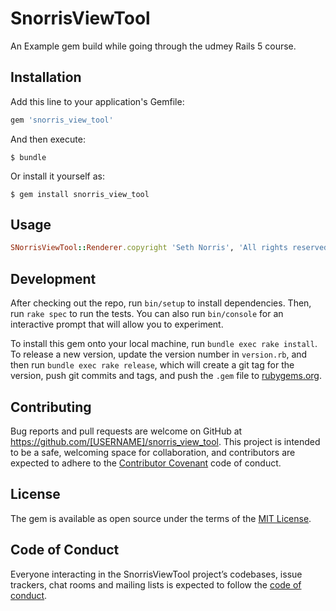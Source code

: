 # SnorrisViewTool

An Example gem build while going through the udmey Rails 5 course.

## Installation

Add this line to your application's Gemfile:

```ruby
gem 'snorris_view_tool'
```

And then execute:

    $ bundle

Or install it yourself as:

    $ gem install snorris_view_tool

## Usage

```ruby
SNorrisViewTool::Renderer.copyright 'Seth Norris', 'All rights reserved'
```

## Development

After checking out the repo, run `bin/setup` to install dependencies. Then, run `rake spec` to run the tests. You can also run `bin/console` for an interactive prompt that will allow you to experiment.

To install this gem onto your local machine, run `bundle exec rake install`. To release a new version, update the version number in `version.rb`, and then run `bundle exec rake release`, which will create a git tag for the version, push git commits and tags, and push the `.gem` file to [rubygems.org](https://rubygems.org).

## Contributing

Bug reports and pull requests are welcome on GitHub at https://github.com/[USERNAME]/snorris_view_tool. This project is intended to be a safe, welcoming space for collaboration, and contributors are expected to adhere to the [Contributor Covenant](http://contributor-covenant.org) code of conduct.

## License

The gem is available as open source under the terms of the [MIT License](https://opensource.org/licenses/MIT).

## Code of Conduct

Everyone interacting in the SnorrisViewTool project’s codebases, issue trackers, chat rooms and mailing lists is expected to follow the [code of conduct](https://github.com/[USERNAME]/snorris_view_tool/blob/master/CODE_OF_CONDUCT.md).

